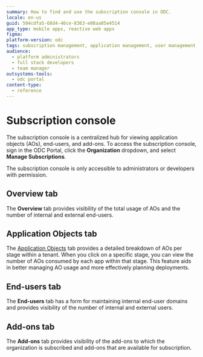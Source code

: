 ```yaml
---
summary: How to find and use the subscription console in ODC.
locale: en-us
guid: 504cdfa5-68d4-46ce-8363-e08aa05e4514
app_type: mobile apps, reactive web apps
figma:
platform-version: odc
tags: subscription management, application management, user management, permission control, licensing
audience:
  - platform administrators
  - full stack developers
  - team manager
outsystems-tools:
  - odc portal
content-type:
  - reference
---
```


# Subscription console

The subscription console is a centralized hub for viewing application objects (AOs), end-users, and add-ons. To access the subscription console, sign in the ODC Portal, click the **Organization** dropdown, and select **Manage Subscriptions**.

<div class="info" markdown="1">

The subscription console is only accessible to administrators or developers with permission.

</div>

## Overview tab

The **Overview** tab provides visibility of the total usage of AOs and the number of internal and external end-users. 

## Application Objects tab

The [Application Objects](https://success.outsystems.com/support/licensing/application_objects/) tab provides a detailed breakdown of AOs per stage within a tenant. When you click on a specific stage, you can view the number of AOs consumed by each app within that stage. This feature aids in better managing AO usage and more effectively planning deployments.

## End-users tab

The **End-users** tab has a form for maintaining internal end-user domains and provides visibility of the number of internal and external users. 

## Add-ons tab

The **Add-ons** tab provides visibility of the add-ons to which the organization is subscribed and add-ons that are available for subscription.
